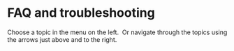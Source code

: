 # FAQ and troubleshooting

Choose a topic in the menu on the left.&nbsp; Or navigate through the topics using the arrows just above and to the right.

